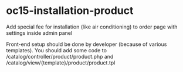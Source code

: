 # oc15-installation-product
Add special fee for installation (like air conditioning) to order page with settings inside admin panel

Front-end setup should be done by developer (because of various templates).
You should add some code to /catalog/controller/product/product.php and /catalog/view/{template}/product/product.tpl
